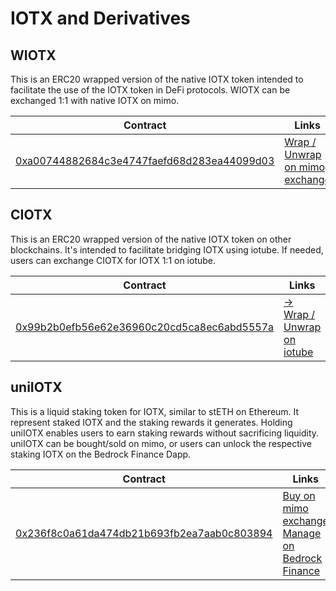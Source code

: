 # IOTX and Derivatives

## WIOTX

This is an ERC20 wrapped version of the native IOTX token intended to facilitate the use of the IOTX token in DeFi protocols. WIOTX can be exchanged 1:1 with native IOTX on mimo.

<table><thead><tr><th width="438">Contract</th><th>Links</th></tr></thead><tbody><tr><td><a href="https://iotexscan.io/token/0xa00744882684c3e4747faefd68d283ea44099d03">0xa00744882684c3e4747faefd68d283ea44099d03</a></td><td><a href="https://mimo.exchange/swap?inputCurrency=IOTX&#x26;outputCurrency=0xa00744882684c3e4747faefd68d283ea44099d03">Wrap / Unwrap on mimo exchange  </a></td></tr></tbody></table>

## CIOTX

This is an ERC20 wrapped version of the native IOTX token on other blockchains. It's intended to facilitate bridging IOTX using iotube. If needed, users can exchange CIOTX for IOTX 1:1 on iotube.

<table><thead><tr><th width="438">Contract</th><th>Links</th></tr></thead><tbody><tr><td><a href="https://iotexscan.io/token/0x99b2b0efb56e62e36960c20cd5ca8ec6abd5557a">0x99b2b0efb56e62e36960c20cd5ca8ec6abd5557a</a></td><td><a href="https://bridge.iotex.io/convert">→ Wrap / Unwrap on iotube</a> </td></tr></tbody></table>

## uniIOTX

This is a liquid staking token for IOTX, similar to stETH on Ethereum. It represent staked IOTX and the staking rewards it generates. Holding uniIOTX enables users to earn staking rewards without sacrificing liquidity. uniIOTX can be bought/sold on mimo, or users can unlock the respective staking IOTX on the Bedrock Finance Dapp.

<table><thead><tr><th width="438">Contract</th><th>Links</th></tr></thead><tbody><tr><td><a href="https://iotexscan.io/token/0x236f8c0a61da474db21b693fb2ea7aab0c803894">0x236f8c0a61da474db21b693fb2ea7aab0c803894</a></td><td><a href="https://mimo.exchange/swap?inputCurrency=IOTX&#x26;outputCurrency=0x236f8c0a61da474db21b693fb2ea7aab0c803894">Buy on mimo exchange</a> <br><a href="https://app.bedrock.technology/uniiotx">Manage on Bedrock Finance </a></td></tr></tbody></table>
